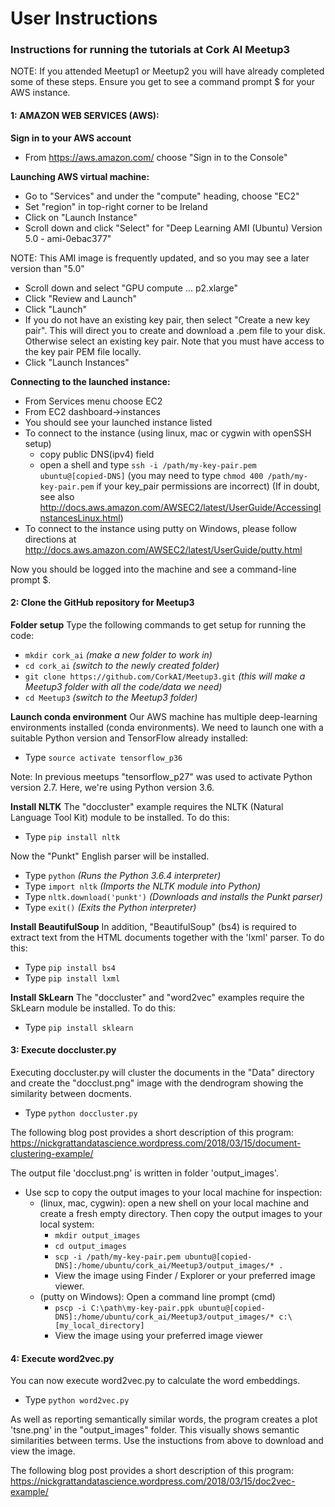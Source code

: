 # User Instructions

### Instructions for running the tutorials at Cork AI Meetup3

NOTE: If you attended Meetup1 or Meetup2 you will have already completed some of these steps. Ensure you get to see a command prompt $ for your AWS instance.

#### 1: AMAZON WEB SERVICES (AWS):
**Sign in to your AWS account**
 - From https://aws.amazon.com/ choose "Sign in to the Console"

**Launching AWS virtual machine:**
 - Go to "Services" and under the "compute" heading, choose "EC2"
 - Set "region" in top-right corner to be Ireland
 - Click on "Launch Instance"
 - Scroll down and click "Select" for "Deep Learning AMI (Ubuntu) Version 5.0 - ami-0ebac377"

NOTE: This AMI image is frequently updated, and so you may see a later version than "5.0"

 - Scroll down and select "GPU compute ... p2.xlarge"
 - Click "Review and Launch"
 - Click "Launch"
 - If you do not have an existing key pair, then select "Create a new key pair".  This will direct you to create and download a .pem file to your disk. Otherwise select an existing key pair. Note that you must have access to the key pair PEM file locally.
 - Click "Launch Instances"

**Connecting to the launched instance:**
 - From Services menu choose EC2
 - From EC2 dashboard->instances
 - You should see your launched instance listed
 - To connect to the instance (using linux, mac or cygwin with openSSH setup)
   - copy public DNS(ipv4) field
   - open a shell and type ```ssh -i /path/my-key-pair.pem ubuntu@[copied-DNS]```
   (you may need to type ```chmod 400 /path/my-key-pair.pem``` if your key_pair permissions are incorrect)
(If in doubt, see also http://docs.aws.amazon.com/AWSEC2/latest/UserGuide/AccessingInstancesLinux.html)
 - To connect to the instance using putty on Windows, please follow directions at http://docs.aws.amazon.com/AWSEC2/latest/UserGuide/putty.html

Now you should be logged into the machine and see a command-line prompt $.

#### 2: Clone the GitHub repository for Meetup3
**Folder setup**
 Type the following commands to get setup for running the code:
 - ```mkdir cork_ai```   *(make a new folder to work in)*
 - ```cd cork_ai```         *(switch to the newly created folder)*
 - ```git clone https://github.com/CorkAI/Meetup3.git```  *(this will make a Meetup3 folder with all the code/data we need)*
 - ```cd Meetup3```     *(switch to the Meetup3 folder)*

**Launch conda environment**
 Our AWS machine has multiple deep-learning environments installed (conda environments).  We need to launch one with a suitable Python version and TensorFlow already installed:
 - Type ```source activate tensorflow_p36```

 Note: In previous meetups "tensorflow_p27" was used to activate Python version 2.7. Here, we're using
 Python version 3.6.

**Install NLTK**
The "doccluster" example requires the NLTK (Natural Language Tool Kit) module to be installed. To do this:
- Type ```pip install nltk```

Now the "Punkt" English parser will be installed.
- Type ```python```   *(Runs the Python 3.6.4 interpreter)*
- Type ```import nltk```   *(Imports the NLTK module into Python)*
- Type ```nltk.download('punkt')```   *(Downloads and installs the Punkt parser)*
- Type ```exit()```  *(Exits the Python interpreter)*

**Install BeautifulSoup**
In addition, "BeautifulSoup" (bs4) is required to extract text from the HTML documents together with the 'lxml' parser. To do this:
- Type ```pip install bs4```
- Type ```pip install lxml```

**Install SkLearn**
 The "doccluster" and "word2vec" examples require the SkLearn module be installed. To do this:
 - Type ```pip install sklearn```

#### 3: Execute doccluster.py
Executing doccluster.py will cluster the documents in the "Data" directory
and create the "docclust.png" image with the dendrogram showing the similarity
between docments.
- Type ```python doccluster.py```

The following blog post provides a short description of this program: https://nickgrattandatascience.wordpress.com/2018/03/15/document-clustering-example/

The output file 'docclust.png' is written in folder 'output_images'.
 - Use scp to copy the output images to your local machine for inspection:
 	- (linux, mac, cygwin): open a new shell on your local machine and create a fresh empty directory. Then copy the output images to your local system:
		- ```mkdir output_images```
		- ```cd output_images```
		- ```scp -i /path/my-key-pair.pem ubuntu@[copied-DNS]:/home/ubuntu/cork_ai/Meetup3/output_images/* .```
		- View the image using Finder / Explorer or your preferred image viewer.
	- (putty on Windows): Open a command line prompt (cmd)
		- ```pscp -i C:\path\my-key-pair.ppk ubuntu@[copied-DNS]:/home/ubuntu/cork_ai/Meetup3/output_images/* c:\[my_local_directory]```
		- View the image using your preferred image viewer

#### 4: Execute word2vec.py
You can now execute word2vec.py to calculate the word embeddings.
- Type ```python word2vec.py```

As well as reporting semantically similar words, the program creates a plot 'tsne.png' in the "output_images" folder. This visually shows semantic similarities between terms. Use the instuctions from above to download and view the image.

The following blog post provides a short description of this program: https://nickgrattandatascience.wordpress.com/2018/03/15/doc2vec-example/